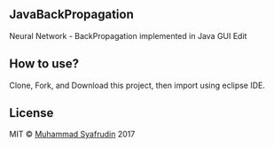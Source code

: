 ## JavaBackPropagation
Neural Network - BackPropagation implemented in Java GUI Edit

## How to use?
Clone, Fork, and Download this project, then import using eclipse IDE.

## License

MIT &copy; [Muhammad Syafrudin](https://justudin.com) 2017

